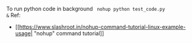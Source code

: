 To run python code in background
<code> nohup python test_code.py &</code>
Ref:
  * [[https://www.slashroot.in/nohup-command-tutorial-linux-example-usage| "nohup" command tutorial]]